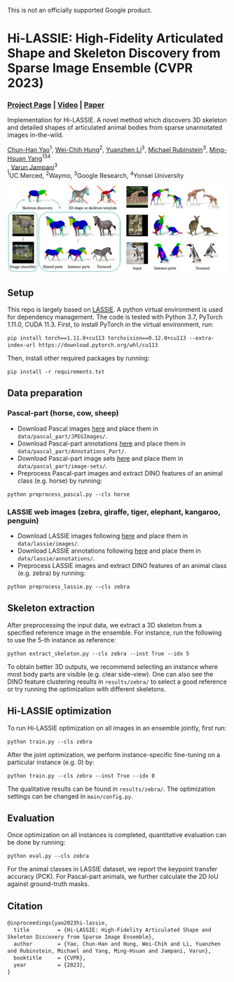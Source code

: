 This is not an officially supported Google product.

# Hi-LASSIE: High-Fidelity Articulated Shape and Skeleton Discovery from Sparse Image Ensemble (CVPR 2023)
### [Project Page](https://chhankyao.github.io/hi-lassie/) | [Video](https://youtu.be/s9FWABEm0WU) | [Paper](https://arxiv.org/abs/2212.11042)

Implementation for Hi-LASSIE. A novel method which discovers 3D skeleton and detailed shapes of articulated animal bodies from sparse unannotated images in-the-wild.

[Chun-Han Yao](https://www.chhankyao.com/)<sup>1</sup>, [Wei-Chih Hung](https://hfslyc.github.io/)<sup>2</sup>, [Yuanzhen Li](http://people.csail.mit.edu/yzli/)<sup>3</sup>, [Michael Rubinstein](http://people.csail.mit.edu/mrub/)<sup>3</sup>, [Ming-Hsuan Yang](http://faculty.ucmerced.edu/mhyang/)<sup>134</sup><br>, [Varun Jampani](https://varunjampani.github.io)<sup>3</sup><br>
<sup>1</sup>UC Merced, <sup>2</sup>Waymo, <sup>3</sup>Google Research, <sup>4</sup>Yonsei University

![](figures/teaser.png)


## Setup

This repo is largely based on [LASSIE](https://github.com/google/lassie). A python virtual environment is used for dependency management. The code is tested with Python 3.7, PyTorch 1.11.0, CUDA 11.3. First, to install PyTorch in the virtual environment, run:

```
pip install torch==1.11.0+cu113 torchvision==0.12.0+cu113 --extra-index-url https://download.pytorch.org/whl/cu113
```

Then, install other required packages by running:

```
pip install -r requirements.txt
```


## Data preparation

### Pascal-part (horse, cow, sheep)
* Download Pascal images [here](http://host.robots.ox.ac.uk/pascal/VOC/voc2010/#devkit) and place them in `data/pascal_part/JPEGImages/`.
* Download Pascal-part annotations [here](http://roozbehm.info/pascal-parts/pascal-parts.html) and place them in `data/pascal_part/Annotations_Part/`.
* Download Pascal-part image sets [here](https://www.dropbox.com/s/u39ygf9jhsg46ld/pascal-part.zip?dl=0) and place them in `data/pascal_part/image-sets/`.
* Preprocess Pascal-part images and extract DINO features of an animal class (e.g. horse) by running:
```
python preprocess_pascal.py --cls horse
```

### LASSIE web images (zebra, giraffe, tiger, elephant, kangaroo, penguin)
* Download LASSIE images following [here](https://github.com/google/lassie) and place them in `data/lassie/images/`.
* Download LASSIE annotations following [here](https://github.com/google/lassie) and place them in `data/lassie/annotations/`.
* Preprocess LASSIE images and extract DINO features of an animal class (e.g. zebra) by running:
```
python preprocess_lassie.py --cls zebra
```

## Skeleton extraction

After preprocessing the input data, we extract a 3D skeleton from a specified reference image in the ensemble. For instance, run the following to use the 5-th instance as reference:
```
python extract_skeleton.py --cls zebra --inst True --idx 5
```

To obtain better 3D outputs, we recommend selecting an instance where most body parts are visible (e.g. clear side-view). One can also see the DINO feature clustering results in `results/zebra/` to select a good reference or try running the optimization with different skeletons.


## Hi-LASSIE optimization

To run Hi-LASSIE optimization on all images in an ensemble jointly, first run:

```
python train.py --cls zebra
```

After the joint optimization, we perform instance-specific fine-tuning on a particular instance (e.g. 0) by:
```
python train.py --cls zebra --inst True --idx 0
```

The qualitative results can be found in `results/zebra/`. The optimization settings can be changed in `main/config.py`.


## Evaluation

Once optimization on all instances is completed, quantitative evaluation can be done by running:

```
python eval.py --cls zebra
```

For the animal classes in LASSIE dataset, we report the keypoint transfer accuracy (PCK). For Pascal-part animals, we further calculate the 2D IoU against ground-truth masks.


## Citation

```
@inproceedings{yao2023hi-lassie,
  title         = {Hi-LASSIE: High-Fidelity Articulated Shape and Skeleton Discovery from Sparse Image Ensemble},
  author        = {Yao, Chun-Han and Hung, Wei-Chih and Li, Yuanzhen and Rubinstein, Michael and Yang, Ming-Hsuan and Jampani, Varun},
  booktitle     = {CVPR},
  year          = {2023},
}
```

